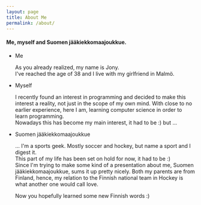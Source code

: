 ```yaml
---
layout: page
title: About Me
permalink: /about/
---
```


#### Me, myself and Suomen jääkiekkomaajoukkue.
* Me

    As you already realized, my name is Jony.  
    I've reached the age of 38 and I live with my girlfriend in Malmö.

* Myself

    I recently found an interest in programming and decided to make this interest a reality, not just in the scope of my own mind. With close to no earlier experience, here I am, learning computer science in order to learn programming.  
    Nowadays this has become my main interest, it had to be :) but ...

* Suomen jääkiekkomaajoukkue

    ... I'm a sports geek. Mostly soccer and hockey, but name a sport and I digest it.  
    This part of my life has been set on hold for now, it had to be :)   
    Since I'm trying to make some kind of a presentation about me, Suomen jääkiekkomaajoukkue, sums it up pretty nicely. Both my parents are from Finland, hence, my relation to the Finnish national team in Hockey is what another one would call love.  

    Now you hopefully learned some new Finnish words :)


